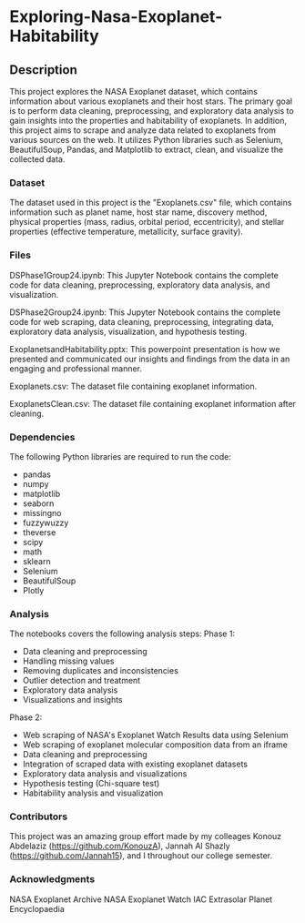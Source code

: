 # Exploring-Nasa-Exoplanet-Habitability

## Description
This project explores the NASA Exoplanet dataset, which contains information about various exoplanets and their host stars. The primary goal is to perform data cleaning, preprocessing, and exploratory data analysis to gain insights into the properties and habitability of exoplanets. In addition, this project aims to scrape and analyze data related to exoplanets from various sources on the web. It utilizes Python libraries such as Selenium, BeautifulSoup, Pandas, and Matplotlib to extract, clean, and visualize the collected data.

### Dataset
The dataset used in this project is the "Exoplanets.csv" file, which contains information such as planet name, host star name, discovery method, physical properties (mass, radius, orbital period, eccentricity), and stellar properties (effective temperature, metallicity, surface gravity).

### Files

DSPhase1Group24.ipynb: This Jupyter Notebook contains the complete code for data cleaning, preprocessing, exploratory data analysis, and visualization.

DSPhase2Group24.ipynb: This Jupyter Notebook contains the complete code for web scraping, data cleaning, preprocessing, integrating data, exploratory data analysis, visualization, and hypothesis testing.

ExoplanetsandHabitability.pptx: This powerpoint presentation is how we presented and communicated our insights and findings from the data in an engaging and professional manner.

Exoplanets.csv: The dataset file containing exoplanet information.

ExoplanetsClean.csv: The dataset file containing exoplanet information after cleaning.

### Dependencies
The following Python libraries are required to run the code:

* pandas
* numpy
* matplotlib
* seaborn
* missingno
* fuzzywuzzy
* theverse
* scipy
* math
* sklearn
* Selenium
* BeautifulSoup
* Plotly

### Analysis
The notebooks covers the following analysis steps:
Phase 1:
* Data cleaning and preprocessing
* Handling missing values
* Removing duplicates and inconsistencies
* Outlier detection and treatment
* Exploratory data analysis
* Visualizations and insights

Phase 2:
* Web scraping of NASA's Exoplanet Watch Results data using Selenium
* Web scraping of exoplanet molecular composition data from an iframe
* Data cleaning and preprocessing
* Integration of scraped data with existing exoplanet datasets
* Exploratory data analysis and visualizations
* Hypothesis testing (Chi-square test)
* Habitability analysis and visualization

### Contributors
This project was an amazing group effort made by my colleages Konouz Abdelaziz (https://github.com/KonouzA), Jannah Al Shazly (https://github.com/Jannah15), and I throughout our college semester. 

### Acknowledgments
NASA Exoplanet Archive
NASA Exoplanet Watch
IAC Extrasolar Planet Encyclopaedia

